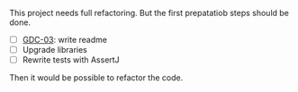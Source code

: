 This project needs full refactoring.
But the first prepatatiob steps should be done.

- [ ] [GDC-03](https://github.com/dehasi/groovy-dc/issues/3): write readme
- [ ] Upgrade libraries
- [ ] Rewrite tests with AssertJ

Then it would be possible to refactor the code.